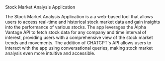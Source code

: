 Stock Market Analysis Application

The Stock Market Analysis Application is a 
a web-based tool that allows users to access 
real-time and historical stock market data and gain 
insights into the performance of various stocks. 
The app leverages the Alpha Vantage API to fetch stock data 
for any company and time interval of interest, providing 
users with a comprehensive view of the stock market trends
and movements. The addition of CHATGPT's API allows users to 
interact with the app using conversational queries, 
making stock market analysis even more intuitive and accessible.
